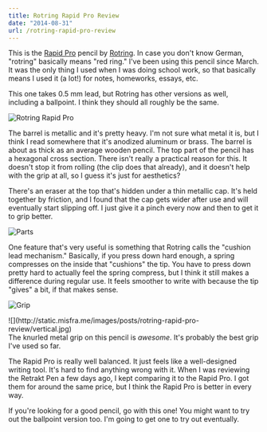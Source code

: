 ```yaml
---
title: Rotring Rapid Pro Review
date: "2014-08-31"
url: /rotring-rapid-pro-review
---
```



This is the [Rapid Pro](http://www.rotring.com/en/mechanical-pencils/265-rapid-pro-mechanical-pencil-3501170949351.html) pencil by [Rotring](http://rotring.com/). In case you don't know German, "rotring" basically means "red ring." I've been using this pencil since March. It was the only thing I used when I was doing school work, so that basically means I used it (a lot!) for notes, homeworks, essays, etc.

This one takes 0.5 mm lead, but Rotring has other versions as well, including a ballpoint. I think they should all roughly be the same.

![Rotring Rapid Pro](http://static.misfra.me/images/posts/rotring-rapid-pro-review/whole.jpg)

The barrel is metallic and it's pretty heavy. I'm not sure what metal it is, but I think I read somewhere that it's anodized aluminum or brass. The barrel is about as thick as an average wooden pencil. The top part of the pencil has a hexagonal cross section. There isn't really a practical reason for this. It doesn't stop it from rolling (the clip does that already), and it doesn't help with the grip at all, so I guess it's just for aesthetics?

There's an eraser at the top that's hidden under a thin metallic cap. It's held together by friction, and I found that the cap gets wider after use and will eventually start slipping off. I just give it a pinch every now and then to get it to grip better.

![Parts](http://static.misfra.me/images/posts/rotring-rapid-pro-review/parts.jpg)

One feature that's very useful is something that Rotring calls the "cushion lead mechanism." Basically, if you press down hard enough, a spring compresses on the inside that "cushions" the tip. You have to press down pretty hard to actually feel the spring compress, but I think it still makes a difference during regular use. It feels smoother to write with because the tip "gives" a bit, if that makes sense.

![Grip](http://static.misfra.me/images/posts/rotring-rapid-pro-review/grip-detail.jpg)

<span style="float: left">
![](http://static.misfra.me/images/posts/rotring-rapid-pro-review/vertical.jpg)
</span>

The knurled metal grip on this pencil is *awesome*. It's probably the best grip I've used so far.

The Rapid Pro is really well balanced. It just feels like a well-designed writing tool. It's hard to find anything wrong with it. When I was reviewing the Retrakt Pen a few days ago, I kept comparing it to the Rapid Pro. I got them for around the same price, but I think the Rapid Pro is better in every way.

If you're looking for a good pencil, go with this one! You might want to try out the ballpoint version too. I'm going to get one to try out eventually.
